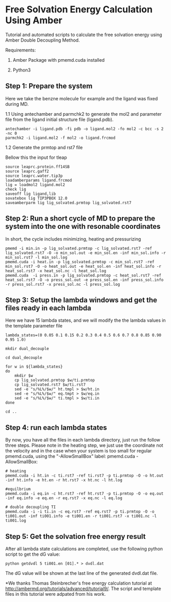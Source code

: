 # Free Solvation Energy Calculation Using Amber

Tutorial and automated scripts to calculate the free solvation energy using Amber Double Decoupling Method. 

Requirements:

1. Amber Package with pmemd.cuda installed 

2. Python3

## Step 1: Prepare the system

Here we take the benzne molecule for example and the ligand was fixed during MD.

1.1  Using antechamber and parmchk2 to generate the mol2 and parameter file from the ligand initial structure file (ligand.pdb).

``` 
antechamber -i ligand.pdb -fi pdb -o ligand.mol2 -fo mol2 -c bcc -s 2 -nc 0
parmchk2 -i ligand.mol2 -f mol2 -o ligand.frcmod
```

1.2 Generate the prmtop and rst7 file 

Bellow this the input for tleap

```
source leaprc.protein.ff14SB
source leaprc.gaff2
source leaprc.water.tip3p
loadamberparams ligand.frcmod
lig = loadmol2 ligand.mol2
check lig
saveoff lig ligand,lib
sovatebox lig TIP3PBOX 12.0
saveamberparm lig lig_solvated.prmtop lig_solvated.rst7
```

## Step 2: Run a short cycle of MD to prepare the system into the one with resonable coordinates

In short, the cycle includes minimizing, heating and pressurizing

```
pmemd -i min.in -p lig_solvated.prmtop -c lig_solvated.rst7 -ref lig_solvated.rst7 -O -o min_sol.out -e min_sol.en -inf min_sol.info -r min_sol.rst7 -l min_sol.log
pmemd.cuda -i heat.in -p lig_solvated.prmtop -c min_sol.rst7 -ref min_sol.rst7 -O -o heat_sol.out -e heat_sol.en -inf heat_sol.info -r heat_sol.rst7 -x heat_sol.nc -l heat_sol.log
pmemd.cuda  -i press.in -p lig_solvated.prmtop -c heat_sol.rst7 -ref heat_sol.rst7 -O -o press_sol.out -e press_sol.en -inf press_sol.info -r press_sol.rst7 -x press_sol.nc -l press_sol.log

```
## Step 3: Setup the lambda windows and get the files ready in each lambda

Here we have 15 lambda states, and we will modify the the lambda values in the template parameter file 

```
lambda_states=(0 0.05 0.1 0.15 0.2 0.3 0.4 0.5 0.6 0.7 0.8 0.85 0.90 0.95 1.0)

mkdir dual_decouple

cd dual_decouple

for w in ${lambda_states}
do
    mkdir $w
    cp lig_solvated.prmtop $w/ti.prmtop
    cp lig_solvated.rst7 $w/ti.rst7
    sed -e "s/%L%/$w/" ht.tmpl > $w/ht.in
    sed -e "s/%L%/$w/" eq.tmpt > $w/eq.in
    sed -e "s/%L%/$w/" ti.tmpl > $w/ti.in
done

cd ..
```
## Step 4: run each lambda states 

By now, you have all the files in each lambda directory, just run the follow three steps. Please note in the heating step, we just use the coordinate not the velocity and in the case when your system is too small for regular pmemd.cuda, using the "-AllowSmallBox" label: pmemd.cuda -AllowSmallBox:

```
# heating
pmemd.cuda -i ht.in -c ti.rst7 -ref ti.rst7 -p ti.prmtop -O -o ht.out -inf ht.info -e ht.en -r ht.rst7 -x ht.nc -l ht.log

#equilbrium 
pmemd.cuda -i eq.in -c ht.rst7 -ref ht.rst7 -p ti.prmtop -O -o eq.out -inf eq.info -e eq.en -r eq.rst7 -x eq.nc -l eq.log

# double decoupling TI
pmemd.cuda -i -i ti.in -c eq.rst7 -ref eq.rst7 -p ti.prmtop -O -o ti001.out -inf ti001.info -e ti001.en -r ti001.rst7 -x ti001.nc -l ti001.log
```

## Step 5: Get the solvation free energy result

After all lambda state calculations are completed, use the following python script to get the dG value:

```
python getdvdl 5 ti001.en [01].* > dvdl.dat

```
The dG value will be shown at the last line of the generated dvdl.dat file.

*We thanks Thomas Steinbrecher's free energy calculation tutorial at http://ambermd.org/tutorials/advanced/tutorial9/. The script and template files in this tutorial were adpated from his work. 






